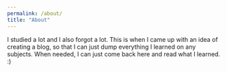 ```yaml
---
permalink: /about/
title: "About"
---
```

I studied a lot and I also forgot a lot. This is when I came up with an idea of creating a blog, so that I can just dump everything I learned on any subjects. When needed, I can just come back here and read what I learned. :)
